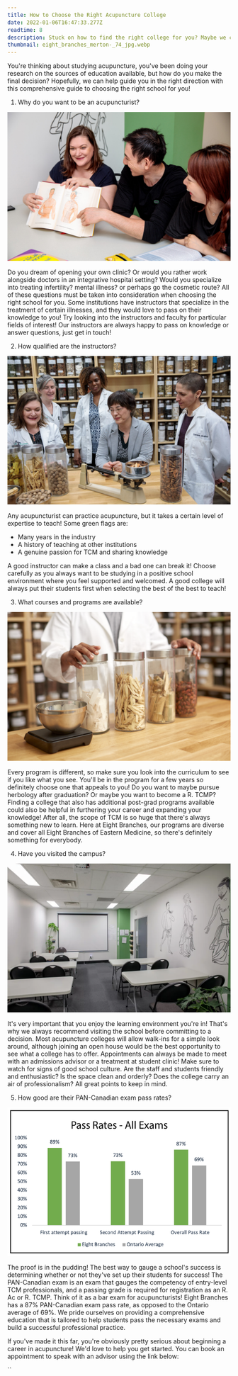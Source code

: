 ```yaml
---
title: How to Choose the Right Acupuncture College
date: 2022-01-06T16:47:33.277Z
readtime: 8
description: Stuck on how to find the right college for you? Maybe we can help!
thumbnail: eight_branches_merton-_74_jpg.webp
---
```

You're thinking about studying acupuncture, you've been doing your research on the sources of education available, but how do you make the final decision? Hopefully, we can help guide you in the right direction with this comprehensive guide to choosing the right school for you!

1. Why do you want to be an acupuncturist?

![](copy-of-eight_branches_060919-126.jpg-1-.jpg)

Do you dream of opening your own clinic? Or would you rather work alongside doctors in an integrative hospital setting? Would you specialize into treating infertility? mental illness? or perhaps go the cosmetic route? All of these questions must be taken into consideration when choosing the right school for you. Some institutions have instructors that specialize in the treatment of certain illnesses, and they would love to pass on their knowledge to you! Try looking into the instructors and faculty for particular fields of interest! Our instructors are always happy to pass on knowledge or answer questions, just get in touch!

2. How qualified are the instructors?

![](copy-of-eight_branches_060919-033.jpg.jpg)

Any acupuncturist can practice acupuncture, but it takes a certain level of expertise to teach! Some green flags are:

* Many years in the industry
* A history of teaching at other institutions
* A genuine passion for TCM and sharing knowledge

A good instructor can make a class and a bad one can break it! Choose carefully as you always want to be studying in a positive school environment where you feel supported and welcomed. A good college will always put their students first when selecting the best of the best to teach! 

3. What courses and programs are available?

![](judy-gu-for-eight-branches-action-shot-selects-011.jpg)

Every program is different, so make sure you look into the curriculum to see if you like what you see. You'll be in the program for a few years so definitely choose one that appeals to you! Do you want to maybe pursue herbology after graduation? Or maybe you want to become a R. TCMP? Finding a college that also has additional post-grad programs available could also be helpful in furthering your career and expanding your knowledge! After all, the scope of TCM is so huge that there's always something new to learn. Here at Eight Branches, our programs are diverse and cover all Eight Branches of Eastern Medicine, so there's definitely something for everybody.

4. Have you visited the campus?

![](eight_branches_merton-_48_jpg.webp)

It's very important that you enjoy the learning environment you're in! That's why we always recommend visiting the school before committing to a decision. Most acupuncture colleges will allow walk-ins for a simple look around, although joining an open house would be the best opportunity to see what a college has to offer. Appointments can always be made to meet with an admissions advisor or a treatment at student clinic! Make sure to watch for signs of good school culture. Are the staff and students friendly and enthusiastic? Is the space clean and orderly? Does the college carry an air of professionalism? All great points to keep in mind.

5. How good are their PAN-Canadian exam pass rates?

![](image-5-.png)

The proof is in the pudding! The best way to gauge a school's success is determining whether or not they've set up their students for success! The PAN-Canadian exam is an exam that gauges the competency of entry-level TCM professionals, and a passing grade is required for registration as an R. Ac or R. TCMP. Think of it as a bar exam for acupuncturists! Eight Branches has a 87% PAN-Canadian exam pass rate, as opposed to the Ontario average of 69%. We pride ourselves on providing a comprehensive education that is tailored to help students pass the necessary exams and build a successful professional practice.

If you've made it this far, you're obviously pretty serious about beginning a career in acupuncture! We'd love to help you get started. You can book an appointment to speak [](f)with an advisor using the link below:

``